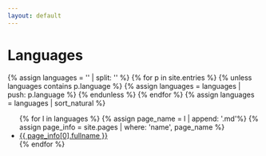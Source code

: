 ```yaml
---
layout: default
---
```

# Languages

{% assign languages = '' | split: '' %}
{% for p in site.entries %}
    {% unless languages contains p.language %}
        {% assign languages = languages | push: p.language %}
    {% endunless %}
{% endfor %}
{% assign languages = languages | sort_natural %}
<ul>
{% for l in languages %}
{% assign page_name = l | append: '.md'%}
{% assign page_info = site.pages | where: 'name', page_name %}
<li><a href="{{ l }}">{{ page_info[0].fullname }}</a></li>
{% endfor %}
</ul>